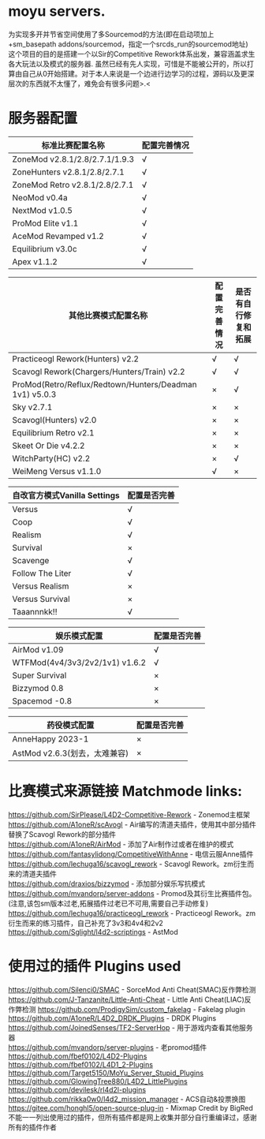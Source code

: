 # moyu servers.
为实现多开并节省空间使用了多Sourcemod的方法(即在启动项加上+sm_basepath addons/sourcemod，指定一个srcds_run的sourcemod地址)                                                                                                                               
这个项目的目的是搭建一个以Sir的Competitive Rework体系出发，兼容涵盖求生各大玩法以及模式的服务器. 虽然已经有先人实现，可惜是不能被公开的，所以打算由自己从0开始搭建。对于本人来说是一个边进行边学习的过程，源码以及更深层次的东西就不太懂了，难免会有很多问题>.<                                                                                                           
                     
# 服务器配置                                       
| 标准比赛配置名称 | 配置完善情况 |                                         
|-----------------|--------------|                                            
| ZoneMod v2.8.1/2.8/2.7.1/1.9.3 | √ |                                                
| ZoneHunters v2.8.1/2.8/2.7.1 | √ |                                          
| ZoneMod Retro v2.8.1/2.8/2.7.1 | √ |                                          
| NeoMod v0.4a | √ |                                        
| NextMod v1.0.5 | √ |                                  
| ProMod Elite v1.1 | √ |                                         
| AceMod Revamped v1.2 | √ |                                
| Equilibrium v3.0c | √ |                                         
| Apex v1.1.2 | √ |                                               
                                                              
| 其他比赛模式配置名称 | 配置完善情况 | 是否有自行修复和拓展 |                                                  
|---------------------|-------------|-----------------------|                                               
| Practiceogl Rework(Hunters) v2.2 | √ | √ |                                      
| Scavogl Rework(Chargers/Hunters/Train) v2.2 | √ | √ |                                 
| ProMod(Retro/Reflux/Redtown/Hunters/Deadman 1v1) v5.0.3 | × | √ |                                                                           
| Sky v2.7.1 | × | × |
| Scavogl(Hunters) v2.0 | × | × |
| Equilibrium Retro v2.1 | × | × |
| Skeet Or Die v4.2.2 | × | × |
| WitchParty(HC) v2.2 | × | √ |                         
| WeiMeng Versus v1.1.0 | √ | × |                                       

| 自改官方模式Vanilla Settings | 配置是否完善 |                                                     
|-----------------------------|--------------|                                          
| Versus | √ |                                  
| Coop | √ |                            
| Realism | √ |                             
| Survival | × |                          
| Scavenge | √ |                                        
| Follow The Liter | √ |
| Versus Realism | × |                                            
| Versus Survival | × |                 
| Taaannnkk!! | √ |                                   
                                          
| 娱乐模式配置 | 配置是否完善 |                         
|--------------|-------------|                                
| AirMod v1.09 | √ |                        
| WTFMod(4v4/3v3/2v2/1v1) v1.6.2 | √ |                      
| Super Survival | × |                                
| Bizzymod 0.8 | × |                                            
| Spacemod -0.8 | × |                                                                            
                                      
| 药役模式配置 | 配置是否完善 |                                     
|--------------|--------------|                                                   
| AnneHappy 2023-1 | × |                                        
| AstMod v2.6.3(划去，太难兼容) | × |                                                             



# 比赛模式来源链接 Matchmode links:                         
https://github.com/SirPlease/L4D2-Competitive-Rework - Zonemod主框架                                          
https://github.com/A1oneR/scAvogl - Air编写的清道夫插件，使用其中部分插件替换了Scavogl Rework的部分插件                                              
https://github.com/A1oneR/AirMod - 添加了Air制作过或者在维护的模式                          
https://github.com/fantasylidong/CompetitiveWithAnne - 电信云服Anne插件                                              
https://github.com/lechuga16/scavogl_rework - Scavogl Rework。zm衍生而来的清道夫插件                               
https://github.com/draxios/bizzymod - 添加部分娱乐写抗模式                                            
https://github.com/mvandorp/server-addons - Promod及其衍生比赛插件包。(注意,该包sm版本过老,拓展插件过老已不可用,需要自己手动修复)                                     
https://github.com/lechuga16/practiceogl_rework - Practiceogl Rework。zm衍生而来的练习插件，自己补充了3v3和4v4和2v2                                                  
https://github.com/Sglight/l4d2-scriptings - AstMod

# 使用过的插件 Plugins used
https://github.com/Silenci0/SMAC - SorceMod Anti Cheat(SMAC)反作弊检测                                                 
https://github.com/J-Tanzanite/Little-Anti-Cheat - Little Anti Cheat(LIAC)反作弊检测
https://github.com/ProdigySim/custom_fakelag - Fakelag plugin                                       
https://github.com/A1oneR/L4D2_DRDK_Plugins - DRDK Plugins                                       
https://github.com/JoinedSenses/TF2-ServerHop - 用于游戏内查看其他服务器                                      
https://github.com/mvandorp/server-plugins - 老promod插件                                     
https://github.com/fbef0102/L4D2-Plugins                                     
https://github.com/fbef0102/L4D1_2-Plugins                                 
https://github.com/Target5150/MoYu_Server_Stupid_Plugins                                     
https://github.com/GlowingTree880/L4D2_LittlePlugins                                          
https://github.com/devilesk/rl4d2l-plugins                                        
https://github.com/rikka0w0/l4d2_mission_manager - ACS自动&投票换图                                                
https://gitee.com/honghl5/open-source-plug-in - Mixmap Credit by BigRed                                            
不能一一列出使用过的插件，但所有插件都是网上收集并部分自行重编译过，感谢所有的插件作者
